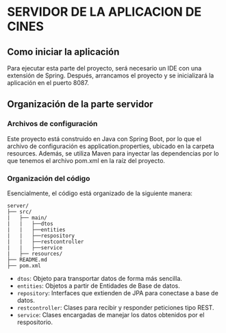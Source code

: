 # SERVIDOR DE LA APLICACION DE CINES

## Como iniciar la aplicación

Para ejecutar esta parte del proyecto, será necesario un IDE con una extensión de Spring.
Después, arrancamos el proyecto y se inicializará la aplicación en el puerto 8087.


## Organización de la parte servidor

### Archivos de configuración
Este proyecto está construido en Java con Spring Boot, por lo que el archivo de configuración es application.properties, ubicado en la carpeta resources.
Además, se utiliza Maven para inyectar las dependencias por lo que tenemos el archivo pom.xml en la raíz del proyecto.

### Organización del código
Esencialmente, el código está organizado de la siguiente manera:
```
server/
├── src/
|   ├── main/
|   |   ├──dtos
|   |   ├──entities
|   |   ├──respository
|   |   ├──restcontroller
|   |   ├──service
|   ├── resources/
├── README.md
├── pom.xml

```
- `dtos`: Objeto para transportar datos de forma más sencilla.
- `entities`: Objetos a partir de Entidades de Base de datos.
- `repository`: Interfaces que extienden de JPA para conectase a base de datos.
- `restcontroller`: Clases para recibir y responder peticiones tipo REST.
- `service`: Clases encargadas de manejar los datos obtenidos por el respositorio.
